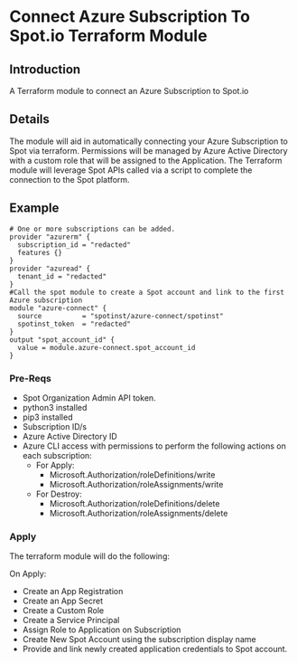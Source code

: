 # Connect Azure Subscription To Spot.io Terraform Module

## Introduction
A Terraform module to connect an Azure Subscription to Spot.io

## Details
The module will aid in automatically connecting your Azure Subscription to Spot via terraform. Permissions will be managed by Azure Active Directory with a custom role that will be assigned to the Application. The Terraform module will leverage Spot APIs called via a script to complete the connection to the Spot platform. 

## Example
```hcl
# One or more subscriptions can be added.
provider "azurerm" {
  subscription_id = "redacted"
  features {}
}
provider "azuread" {
  tenant_id = "redacted"
}
#Call the spot module to create a Spot account and link to the first Azure subscription
module "azure-connect" {
  source          = "spotinst/azure-connect/spotinst"
  spotinst_token  = "redacted"
}
output "spot_account_id" {
  value = module.azure-connect.spot_account_id
}
```

### Pre-Reqs
* Spot Organization Admin API token.
* python3 installed
* pip3 installed
* Subscription ID/s
* Azure Active Directory ID
* Azure CLI access with permissions to perform the following actions on each subscription:
  - For Apply:
    - Microsoft.Authorization/roleDefinitions/write
    - Microsoft.Authorization/roleAssignments/write
  - For Destroy:
    - Microsoft.Authorization/roleDefinitions/delete
    - Microsoft.Authorization/roleAssignments/delete


### Apply
The terraform module will do the following:

On Apply:
* Create an App Registration
* Create an App Secret
* Create a Custom Role
* Create a Service Principal 
* Assign Role to Application on Subscription
* Create New Spot Account using the subscription display name
* Provide and link newly created application credentials to Spot account.
